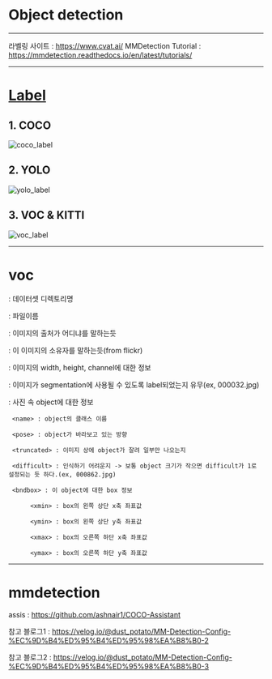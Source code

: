 # Object detection

<hr>

라벨링 사이트 : https://www.cvat.ai/
MMDetection Tutorial : https://mmdetection.readthedocs.io/en/latest/tutorials/

<hr>

# [Label](https://velog.io/@jaeha0725/Object-Detection-Label-COCO-YOLO-KITTI)

## 1. COCO
![coco_label](https://user-images.githubusercontent.com/48282708/215417470-e9c0987b-9335-4eba-bc68-219de0955923.png)

## 2. YOLO
![yolo_label](https://user-images.githubusercontent.com/48282708/215417593-75a3bfa5-e9f1-4bed-851f-0d23470a2091.png)

## 3. VOC & KITTI
![voc_label](https://user-images.githubusercontent.com/48282708/215417597-31b52029-f700-4fa8-a54b-c4a8a1236df0.png)


<hr>

# voc

<folder> : 데이터셋 디렉토리명

<filename> : 파일이름

<source> : 이미지의 출처가 어디냐를 말하는듯

<owner> : 이 이미지의 소유자를 말하는듯(from flickr)

<size> : 이미지의 width, height, channel에 대한 정보

<segmented> : 이미지가 segmentation에 사용될 수 있도록 label되었는지 유무(ex, 000032.jpg)

<object> : 사진 속 object에 대한 정보

     <name> : object의 클래스 이름

     <pose> : object가 바라보고 있는 방향

     <truncated> : 이미지 상에 object가 잘려 일부만 나오는지

     <difficult> : 인식하기 어려운지 -> 보통 object 크기가 작으면 difficult가 1로 설정되는 듯 하다.(ex, 000862.jpg)

     <bndbox> : 이 object에 대한 box 정보

          <xmin> : box의 왼쪽 상단 x축 좌표값

          <ymin> : box의 왼쪽 상단 y축 좌표값

          <xmax> : box의 오른쪽 하단 x축 좌표값

          <ymax> : box의 오른쪽 하단 y축 좌표값

<hr>

# mmdetection
assis : https://github.com/ashnair1/COCO-Assistant
               
참고 블로그1 : https://velog.io/@dust_potato/MM-Detection-Config-%EC%9D%B4%ED%95%B4%ED%95%98%EA%B8%B0-2
               
참고 블로그2 : https://velog.io/@dust_potato/MM-Detection-Config-%EC%9D%B4%ED%95%B4%ED%95%98%EA%B8%B0-3
